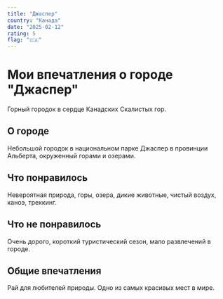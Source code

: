 ```yaml
---
title: "Джаспер"
country: "Канада"
date: "2025-02-12"
rating: 5
flag: "🇨🇦"
---
```


# Мои впечатления о городе "Джаспер"

Горный городок в сердце Канадских Скалистых гор.

## О городе

Небольшой городок в национальном парке Джаспер в провинции Альберта, окруженный горами и озерами.

## Что понравилось

Невероятная природа, горы, озера, дикие животные, чистый воздух, каноэ, треккинг.

## Что не понравилось

Очень дорого, короткий туристический сезон, мало развлечений в городе.

## Общие впечатления

Рай для любителей природы. Одно из самых красивых мест в мире.
